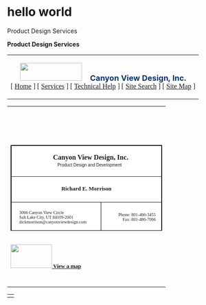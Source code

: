# hello world
Product Design Services

<b>Product Design Services<b>

<html>

<head>
<meta http-equiv="Content-Type" content="text/html; charset=windows-1252">
<title>Business Card</title>
<meta name="GENERATOR" content="Microsoft FrontPage 4.0">
<meta name="ProgId" content="FrontPage.Editor.Document">
<meta name="Microsoft Border" content="tb, default">
</head>

<body background="images/graphpaper-g.gif"><!--msnavigation--><table border="0" cellpadding="0" cellspacing="0" width="100%"><tr><td>

<p align="center"><strong><font size="4"><img border="0" src="images/wpe80385b.gif" width="144" height="42">&nbsp;<font color="#006666">&nbsp;&nbsp;
</font><font color="#003366">
Canyon View Design, Inc.</font></font></strong><font face="Trebuchet MS"><br>
<nobr>[&nbsp;<a href="index.htm">Home</a>&nbsp;]</nobr> 
<nobr>[&nbsp;<a href="services/services.htm">Services</a>&nbsp;]</nobr> 
<nobr>[&nbsp;<a href="technical_help/tech_help.htm">Technical&nbsp;Help</a>&nbsp;]</nobr> 
<nobr>[&nbsp;<a href="site_search/search.htm">Site&nbsp;Search</a>&nbsp;]</nobr> 
<nobr>[&nbsp;<a href="toc.htm">Site&nbsp;Map</a>&nbsp;]</nobr></font></p>

</td></tr><!--msnavigation--></table><!--msnavigation--><table border="0" cellpadding="0" cellspacing="0" width="100%"><tr><!--msnavigation--><td valign="top">
<p>&nbsp;</p>
<p>&nbsp;</p>
<div align="left">
  <table border="1" width="350" height="200" bordercolor="#000000" cellspacing="0" cellpadding="0">
    <tr>
      <td width="316" height="49" colspan="2" bordercolor="#FFFFFF" valign="bottom" bgcolor="#FFFFFF" bordercolorlight="#FFFFFF" bordercolordark="#FFFFFF">
        <p align="center" style="margin-left: 10; margin-right: 10"><font face="Trebuchet MS"><b><font size="3">&nbsp;&nbsp;&nbsp;&nbsp;
        Canyon
        View Design, Inc.</font><font size="2" face="Arial"><br>
        &nbsp;&nbsp;&nbsp; </font></b><font size="1" face="Arial">Product
        Design and Development</font></font></td>
    </tr>
    <tr>
      <td width="316" height="60" colspan="2" bordercolor="#FFFFFF" bgcolor="#FFFFFF" bordercolorlight="#FFFFFF" bordercolordark="#FFFFFF">
        <p align="center" style="margin-left: 10; margin-right: 10"><b><font size="2" face="Trebuchet MS">Richard
        E. Morrison</font></b></td>
    </tr>
    <tr>
      <td width="192" height="36" bordercolor="#FFFFFF" bgcolor="#FFFFFF" bordercolorlight="#FFFFFF" bordercolordark="#FFFFFF">
        <p style="margin-left: 10; margin-right: 10"><font size="1" face="Trebuchet MS">3066
        Canyon View Circle<br>
        Salt Lake City, UT 84109-2001<br>
        dickmorrison@canyonviewdesign.com</font></td>
      <td width="124" height="36" bordercolor="#FFFFFF" bgcolor="#FFFFFF" bordercolorlight="#FFFFFF" bordercolordark="#FFFFFF">
        <p align="right" style="margin-left: 10; margin-right: 5"><font size="1" face="Trebuchet MS">Phone:
        801-466-3455<br>
        Fax: 801-486-7066</font></td>
    </tr>
  </table>
</div>
<p align="left"><b><font face="Trebuchet MS" size="2"><br>
<a href="map_office.htm"><img border="0" src="images/map_to_home_office_20pc_20010209.jpg" width="96" height="55">
 View a map</a>
</font></b></p>
&nbsp;<!--msnavigation--></td></tr><!--msnavigation--></table><!--msnavigation--><table border="0" cellpadding="0" cellspacing="0" width="100%"><tr><td>



</td></tr><!--msnavigation--></table></body>

</html>
